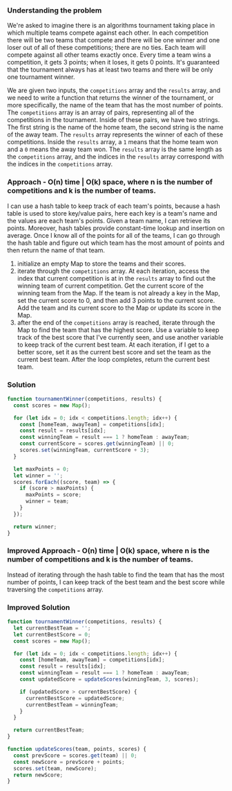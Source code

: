 ### Understanding the problem

We're asked to imagine there is an algorithms tournament taking place in which multiple teams compete against each other. In each competition there will be two teams that compete and there will be one winner and one loser out of all of these competitions; there are no ties. Each team will compete against all other teams exactly once. Every time a team wins a competition, it gets 3 points; when it loses, it gets 0 points. It's guaranteed that the tournament always has at least two teams and there will be only one tournament winner.

We are given two inputs, the `competitions` array and the `results` array, and we need to write a function that returns the winner of the tournament, or more specifically, the name of the team that has the most number of points. The `competitions` array is an array of pairs, representing all of the competitions in the tournament. Inside of these pairs, we have two strings. The first string is the name of the home team, the second string is the name of the away team. The `results` array represents the winner of each of these competitions. Inside the `results` array, a `1` means that the home team won and a `0` means the away team won. The `results` array is the same length as the `competitions` array, and the indices in the `results` array correspond with the indices in the `competitions` array.

### Approach - O(n) time | O(k) space, where n is the number of competitions and k is the number of teams.

I can use a hash table to keep track of each team's points, because a hash table is used to store key/value pairs, here each key is a team's name and the values are each team's points. Given a team name, I can retrieve its points. Moreover, hash tables provide constant-time lookup and insertion on average. Once I know all of the points for all of the teams, I can go through the hash table and figure out which team has the most amount of points and then return the name of that team.

1. initialize an empty Map to store the teams and their scores.
2. iterate through the `competitions` array. At each iteration, access the index that current competition is at in the `results` array to find out the winning team of current competition. Get the current score of the winning team from the Map. If the team is not already a key in the Map, set the current score to 0, and then add 3 points to the current score. Add the team and its current score to the Map or update its score in the Map.
3. after the end of the `competitions` array is reached, iterate through the Map to find the team that has the highest score. Use a variable to keep track of the best score that I've currently seen, and use another variable to keep track of the current best team. At each iteration, if I get to a better score, set it as the current best score and set the team as the current best team. After the loop completes, return the current best team.

### Solution

```js
function tournamentWinner(competitions, results) {
  const scores = new Map();

  for (let idx = 0; idx < competitions.length; idx++) {
    const [homeTeam, awayTeam] = competitions[idx];
    const result = results[idx];
    const winningTeam = result === 1 ? homeTeam : awayTeam;
    const currentScore = scores.get(winningTeam) || 0;
    scores.set(winningTeam, currentScore + 3);
  }

  let maxPoints = 0;
  let winner = '';
  scores.forEach((score, team) => {
    if (score > maxPoints) {
      maxPoints = score;
      winner = team;
    }
  });

  return winner;
}
```

### Improved Approach - O(n) time | O(k) space, where n is the number of competitions and k is the number of teams.

Instead of iterating through the hash table to find the team that has the most number of points, I can keep track of the best team and the best score while traversing the `competitions` array.

### Improved Solution

```js
function tournamentWinner(competitions, results) {
  let currentBestTeam = '';
  let currentBestScore = 0;
  const scores = new Map();

  for (let idx = 0; idx < competitions.length; idx++) {
    const [homeTeam, awayTeam] = competitions[idx];
    const result = results[idx];
    const winningTeam = result === 1 ? homeTeam : awayTeam;
    const updatedScore = updateScores(winningTeam, 3, scores);

    if (updatedScore > currentBestScore) {
      currentBestScore = updatedScore;
      currentBestTeam = winningTeam;
    }
  }

  return currentBestTeam;
}

function updateScores(team, points, scores) {
  const prevScore = scores.get(team) || 0;
  const newScore = prevScore + points;
  scores.set(team, newScore);
  return newScore;
}
```
